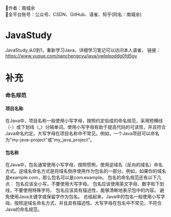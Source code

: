 💫作者：南城余<br>
🌟全平台账号：公众号、CSDN、GitHub、语雀、知乎(同名：南城余)



# JavaStudy
JavaStudy,从0到1，重新学习Java，详细学习笔记可以访问本人语雀，
链接：https://www.yuque.com/nanchengcyu/java/ywlplxoddg0fd5gy

 
# 补充
### 命名规范
#### 项目名称
在Java中，项目名称一般使用小写字母，按照约定俗成的命名规范，采用短横线（-）或下划线（_）分隔单词。使用小写字母有助于提高代码的可读性，并且符合Java命名约定。大写字母在项目名称中不常见。例如，一个Java项目可以命名为"my-java-project"或"my_java_project"。
#### 包名称
在Java中，包名通常使用小写字母，按照惯例，使用逆域名（反向的域名）命名方式。逆域名命名方式是将域名倒序使用作为包名的一部分。例如，如果你的域名是example.com，那么包名可以是com.example。
包名的命名规范还有以下几点：
包名应该全小写，不要使用大写字母。
包名应该使用英文字母、数字和下划线，不要使用特殊字符。
包名应该具有描述性，能够清晰地表示包中的内容。
避免使用Java关键字或保留字作为包名。
总结起来，Java中的包名一般使用小写字母，按照逆域名命名方式，并且具有描述性。大写字母在包名中不常见，不符合Java的命名规范。


